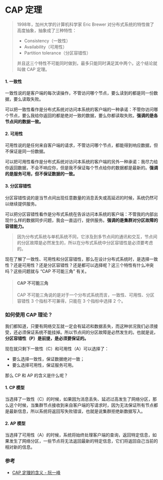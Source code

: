 # CAP 定理

> 1998年，加州大学的计算机科学家 Eric Brewer 对分布式系统的特性做了高度抽象，抽象成了三种特性：
> - Consistency（一致性）
> - Availability（可用性）
> - Partition tolerance（分区容错性）
>
> 并且这三个特性不可能同时做到，最多只能同时满足其中两个。这个结论就叫做 CAP 定理。

#### 1. 一致性

一致性说的是客户端的每次读操作，不管访问哪个节点，要么读到的都是同一份数据，要么读取失败。

可以把一致性看作是分布式系统对访问本系统的客户端的一种承诺：不管你访问哪个节点，要么我给你返回的都是绝对一致的数据，要么你都读取失败。**强调的是各节点间的数据一致。**

#### 2. 可用性

可用性说的是任何来自客户端的请求，不管访问哪个节点，都能得到响应数据，但不保证是同一份数据。

可以把可用性看作是分布式系统对访问本系统的客户端的另外一种承诺：我尽力给你返回数据，不会不响应你，但是我不保证每个节点给你的数据都是最新的。**强调的是服务可用，但不保证数据的一致。**

#### 3. 分区容错性

分区容错性说的是当节点间出现任意数量的消息丢失或高延迟的时候，系统仍然可以继续提供服务。

可以把分区容错性看作是分布式系统在告诉访问本系统的客户端：不管我的内部出现什么样的数据同步问题，我会一直运行，提供服务。**强调的是集群对分区故障的容错能力。**

> 因为分布式系统与单机系统不同，它涉及到多节点间的通讯和交互，节点间的分区故障是必然发生的，所以在分布式系统中分区容错性是必须要考虑的。

现在了解了一致性、可用性和分区容错性，那么在设计分布式系统时，是选择一致性？还是可用性？还是分区容错性？还是都可以选择呢？这三个特性有什么冲突吗？这些问题就与 “CAP 不可能三角” 有关。

> #### CAP 不可能三角
>
> CAP 不可能三角说的是对于一个分布式系统而言，一致性、可用性、分区容错性 3 个指标不可兼得，只能在 3 个指标中选择 2 个。

### 如何使用 CAP 理论？

我们都知道，只要有网络交互就一定会有延迟和数据丢失，而这种状况我们必须接受，还必须保证系统不能挂掉。所以节点间的分区故障是必然发生的。也就是说，**分区容错性（P）是前提，是必须要保证的。**

现在就只剩下一致性（C）和可用性（A）可以选择了：
- 要么选择一致性，保证数据绝对一致；
- 要么选择可用性，保证服务可用。

那么 CP 和 AP 的含义是什么呢？

#### 1. CP 模型
当选择了一致性（C）的时候，如果因为消息丢失、延迟过高发生了网络分区，那么这个时候，当集群节点接收到来自客户端的写请求时，因为无法保证所有节点都是最新信息，所以系统将返回写失败错误，也就是说集群拒绝新数据写入。

#### 2. AP 模型
当选择了可用性（A）的时候，系统将始终处理客户端的查询，返回特定信息，如果发生了网络分区，一些节点将无法返回最新的特定信息，它们将返回自己当前的相对新的信息。


### 参考
- [CAP 定理的含义 - 阮一峰](http://www.ruanyifeng.com/blog/2018/07/cap.html)